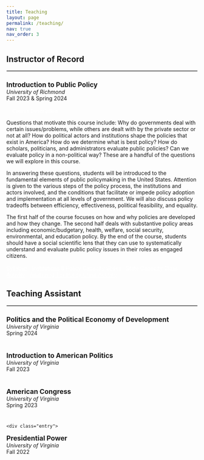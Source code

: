 ```yaml
---
title: Teaching
layout: page
permalink: /teaching/
nav: true
nav_order: 3
---
```


<style>
  .tag {
    display: inline-block;
    background-color: var(--global-theme-color);
    color: white;
    font-size: 0.75rem;
    font-weight: 600;
    padding: 2px 8px;
    border-radius: 4px;
    margin-left: 0.5rem;
  }

  .entry {
    margin-bottom: 2.5rem;
  }
</style>
## Instructor of Record
<hr style="border: 1px solid #ccc; margin-top: 0.5rem; margin-bottom: 1.5rem;">

<div class="entry">
  <strong style="color: var(--global-theme-color); font-size: 1.1rem;">Introduction to Public Policy</strong><br>
  <em>University of Richmond</em><br>
  Fall 2023 & Spring 2024

  <div style="margin-top: 1rem; margin-bottom: 0.5rem;">
    <span class="tag" style="background-color: var(--global-theme-color); font-size: 0.8rem;">Course Description</span>
  </div>

  <p style="margin-top: 0.75rem;">
    Questions that motivate this course include: Why do governments deal with certain issues/problems, while others are dealt with by the private sector or not at all? How do political actors and institutions shape the policies that exist in America? How do we determine what is best policy? How do scholars, politicians, and administrators evaluate public policies? Can we evaluate policy in a non-political way? These are a handful of the questions we will explore in this course.
  </p>

  <p>
    In answering these questions, students will be introduced to the fundamental elements of public policymaking in the United States. Attention is given to the various steps of the policy process, the institutions and actors involved, and the conditions that facilitate or impede policy adoption and implementation at all levels of government. We will also discuss policy tradeoffs between efficiency, effectiveness, political feasibility, and equality.
  </p>

  <p>
    The first half of the course focuses on how and why policies are developed and how they change. The second half deals with substantive policy areas including economic/budgetary, health, welfare, social security, environmental, and education policy. By the end of the course, students should have a social scientific lens that they can use to systematically understand and evaluate public policy issues in their roles as engaged citizens.
  </p>

  <div style="margin-top: 1rem;">
    <a class="btn btn-sm" style="background-color: var(--global-theme-color); color: white; border: none; margin-right: 8px;" href="https://www.dropbox.com/scl/fi/qkqukzx3cjqygubbpayyl/Intro_Policy_Syllabus.pdf?rlkey=ygbcramd4q3j5obzicb07vx4s&st=8smjrwuw&dl=0" target="_blank">Syllabus</a>
    <a class="btn btn-sm" style="background-color: var(--global-theme-color); color: white; border: none; margin-right: 8px;" href="https://www.dropbox.com/scl/fi/qmb5aak1pscpuvpxw3ar8/1.23.24.pptx?rlkey=618livlb9lj7vsdeekmgpruu9&dl=0" target="_blank">Institutions & Policy Capacity Slides</a>
    <a class="btn btn-sm" style="background-color: var(--global-theme-color); color: white; border: none; margin-right: 8px;" href="https://www.dropbox.com/scl/fi/inzq1tk12xskolkm7llts/Lollis-Dobson_SM.pdf?rlkey=bdpvcjch0a7he4pk0yvvfc7rm&st=o5vkaz0h&dl=0" target="_blank">State Capacity Class Activity</a>
<a class="btn btn-sm" style="background-color: var(--global-theme-color); color: white; border: none; margin-right: 8px;" href="https://www.dropbox.com/scl/fi/gna04s85vo1071aekkwql/Analyzing_Tax_Policy_Activity_Example.pdf?rlkey=xh0mv0vv6t01p3rh2fyh4mn9o&dl=0" target="_blank">Analyzing Tax Policy Class Activity</a>
</div>

## Teaching Assistant
<hr style="border: 1px solid #ccc; margin-top: 0.5rem; margin-bottom: 1.5rem;">

<div class="entry">
  <strong style="color: var(--global-theme-color); font-size: 1.1rem;">Politics and the Political Economy of Development</strong><br>
  <em>University of Virginia</em><br>
   Spring 2024
  </div>

  <div class="entry">
  <strong style="color: var(--global-theme-color); font-size: 1.1rem;">Introduction to American Politics</strong><br>
  <em>University of Virginia</em><br>
   Fall 2023
  </div>

   <div class="entry">
  <strong style="color: var(--global-theme-color); font-size: 1.1rem;">American Congress</strong><br>
  <em>University of Virginia</em><br>
   Spring 2023
  </div>

    <div class="entry">
  <strong style="color: var(--global-theme-color); font-size: 1.1rem;">Presidential Power</strong><br>
  <em>University of Virginia</em><br>
   Fall 2022
  </div>


